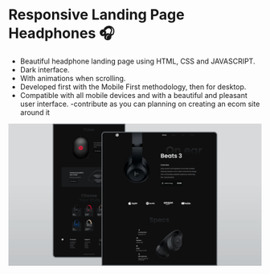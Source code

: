 # Responsive Landing Page Headphones 🎧


- Beautiful headphone landing page using HTML, CSS and JAVASCRIPT.
- Dark interface.
- With animations when scrolling.
- Developed first with the Mobile First methodology, then for desktop.
- Compatible with all mobile devices and with a beautiful and pleasant user interface.
-contribute as you can planning on creating an ecom site around it 


![](/preview.png)
